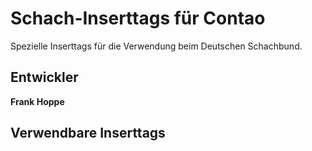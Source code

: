 # Schach-Inserttags für Contao

Spezielle Inserttags für die Verwendung beim Deutschen Schachbund.

## Entwickler ##

**Frank Hoppe**

## Verwendbare Inserttags ##
